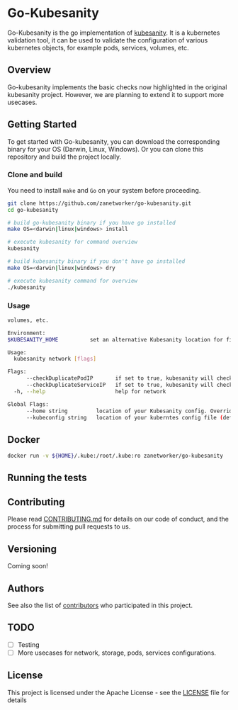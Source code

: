 # Go-Kubesanity

Go-Kubesanity is the go implementation of [kubesanity](https://github.com/brendandburns/kubesanity). It is a kubernetes validation tool, it can be used to validate the configuration of various kubernetes objects, for example pods, services, volumes, etc.

## Overview

Go-kubesanity implements the basic checks now highlighted in the original kubesanity project. However, we are planning to extend it to support more usecases. 



## Getting Started

To get started with Go-kubesanity, you can download the corresponding binary for your OS (Darwin, Linux, Windows). Or you can clone this repository and build the project locally.

### Clone and build

You need to install `make` and `Go` on your system before proceeding.

```bash
git clone https://github.com/zanetworker/go-kubesanity.git
cd go-kubesanity

# build go-kubesanity binary if you have go installed
make OS=<darwin|linux|windows> install

# execute kubesanity for command overview
kubesanity

# build kubesanity binary if you don't have go installed
make OS=<darwin|linux|windows> dry

# execute kubesanity command for overview
./kubesanity
```

### Usage

```bash
volumes, etc.

Environment:
$KUBESANITY_HOME          set an alternative Kubesanity location for files. By default, these are stored in ~/.kubesanity

Usage:
  kubesanity network [flags]

Flags:
      --checkDuplicatePodIP       if set to true, kubesanity will check for duplicate Pod IPs in all namespaces
      --checkDuplicateServiceIP   if set to true, kubesanity will check for duplicate Service IPs in all namespaces
  -h, --help                      help for network

Global Flags:
      --home string         location of your Kubesanity config. Overrides $KUBESANITY_HOME (default "/Users/user_name/.kubesanity")
      --kubeconfig string   location of your kuberntes config file (default "/Users/user_name/.kube/config")
```

## Docker

```bash
docker run -v ${HOME}/.kube:/root/.kube:ro zanetworker/go-kubesanity
```

## Running the tests

## Contributing

<!-- [CONTRIBUTING.md](https://gist.github.com/PurpleBooth/b24679402957c63ec426) -->
Please read [CONTRIBUTING.md](CONTRIBUTING.md) for details on our code of conduct, and the process for submitting pull requests to us.

## Versioning

Coming soon!

<!-- We use [SemVer](http://semver.org/) for versioning. For the versions available, see the [tags on this repository](https://github.com/your/project/tags).  -->

## Authors

See also the list of [contributors](https://github.com/zanetworker/go-kubesanity/graphs/contributors) who participated in this project.

## TODO

- [ ] Testing
- [ ] More usecases for network, storage, pods, services configurations. 

## License

This project is licensed under the Apache License - see the [LICENSE](LICENSE) file for details
